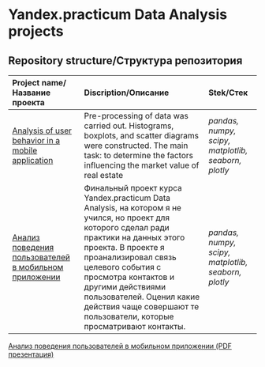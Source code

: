 # Yandex.practicum Data Analysis projects

## Repository structure/Структура репозитория

| **Project name/Название проекта**                            | **Discription/Описание**        | **Stek/Стек**     |
|:------------------------------------------------| :-------------------|:--------------------------------|
| [Analysis of user behavior in a mobile application](https://github.com/PSImera/Yandex.practicum.da/blob/main/app_scenarios_ENG.ipynb)| Pre-processing of data was carried out. Histograms, boxplots, and scatter diagrams were constructed. The main task: to determine the factors influencing the market value of real estate | *pandas, numpy, scipy, matplotlib, seaborn, plotly*|
| [Анализ поведения пользователей в мобильном приложении](https://github.com/PSImera/Yandex.practicum.da/blob/main/app_scenarios_RU.ipynb)| Финальный проект курса Yandex.practicum Data Analysis, на котором я не учился, но проект для которого сделал ради практики на данных этого проекта. В проекте я проанализировал связь целевого события с просмотра контактов и другими действиями пользователей. Оценил какие действия чаще совершают те пользователи, которые просматривают контакты. | *pandas, numpy, scipy, matplotlib, seaborn, plotly*|

[Анализ поведения пользователей в мобильном приложении (PDF презентация)](https://github.com/PSImera/Yandex.practicum.da/blob/main/presentation.pdf)